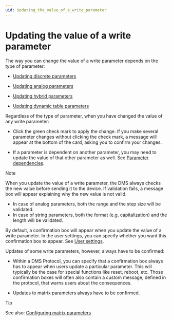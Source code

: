 ```yaml
---
uid: Updating_the_value_of_a_write_parameter
---
```


# Updating the value of a write parameter

The way you can change the value of a write parameter depends on the type of parameter:

- [Updating discrete parameters](xref:Updating_discrete_parameters)

- [Updating analog parameters](xref:Updating_analog_parameters)

- [Updating hybrid parameters](xref:Updating_hybrid_parameters)

- [Updating dynamic table parameters](xref:Updating_dynamic_table_parameters)

Regardless of the type of parameter, when you have changed the value of any write parameter:

- Click the green check mark to apply the change. If you make several parameter changes without clicking the check mark, a message will appear at the bottom of the card, asking you to confirm your changes.

- If a parameter is dependent on another parameter, you may need to update the value of that other parameter as well. See [Parameter dependencies](xref:Parameter_dependencies).

> [!NOTE]
> When you update the value of a write parameter, the DMS always checks the new value before sending it to the device. If validation fails, a message box will appear explaining why the new value is not valid.
> - In case of analog parameters, both the range and the step size will be validated.
> - In case of string parameters, both the format (e.g. capitalization) and the length will be validated.

By default, a confirmation box will appear when you update the value of a write parameter. In the user settings, you can specify whether you want this confirmation box to appear. See [User settings](xref:User_settings).

Updates of some write parameters, however, always have to be confirmed:

- Within a DMS Protocol, you can specify that a confirmation box always has to appear when users update a particular parameter. This will typically be the case for special functions like reset, reboot, etc. Those confirmation boxes will often also contain a custom message, defined in the protocol, that warns users about the consequences.

- Updates to matrix parameters always have to be confirmed.

> [!TIP]
> See also:
> [Configuring matrix parameters](xref:Configuring_matrix_parameters)
